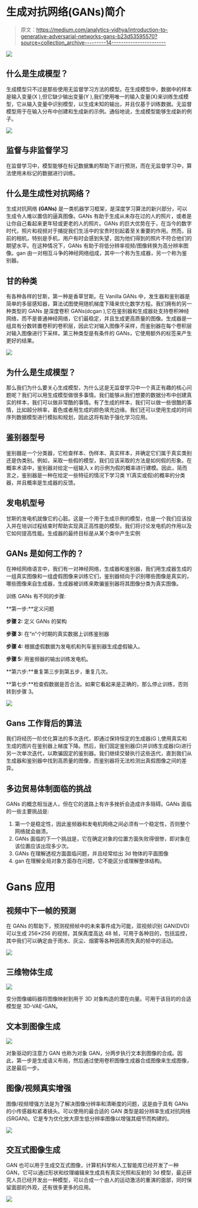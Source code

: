 # 生成对抗网络(GANs)简介

> 原文：<https://medium.com/analytics-vidhya/introduction-to-generative-adversarial-networks-gans-b23d53595570?source=collection_archive---------14----------------------->

![](img/3ab93e1bfb9bf498f0308f057793be7c.png)

## **什么是生成模型？**

生成模型只不过是那些使用无监督学习方法的模型。在生成模型中，数据中的样本是输入变量(X ),但它缺少输出变量(Y ),我们使用唯一的输入变量(X)来训练生成模型，它从输入变量中识别模型，以生成未知的输出，并且仅基于训练数据。无监督模型用于在输入分布中创建和生成新的示例。通俗地说，生成模型能够生成新的例子。

![](img/53304ec8802c82a345b2742e9f7b3755.png)

## **监督与非监督学习**

在监督学习中，模型能够在标记数据集的帮助下进行预测，而在无监督学习中，算法使用未标记的数据进行训练。

## 什么是生成性对抗网络？

生成对抗网络 **(GANs)** 是一类机器学习框架，是深度学习算法的新兴部分，可以生成令人难以置信的逼真图像。GANs 有助于生成从未存在过的人的照片，或者是让你自己看起来更年轻或更老的人的照片。GANs 的巨大优势在于，在当今的数字时代，照片和视频对于捕捉我们生活中的宝贵时刻起着至关重要的作用。然而，目前的相机，特别是手机，用户有时会感到失望，因为他们得到的照片不符合他们的期望水平。在这种情况下，GANs 有助于将低分辨率视频/图像转换为高分辨率图像。gan 由一对相互斗争的神经网络组成，其中一个称为生成器，另一个称为鉴别器。

## **甘的种类**

有各种各样的甘斯，第一种是香草甘斯。在 Vanilla GANs 中，发生器和鉴别器是简单的多层感知器，算法试图使用随机梯度下降来优化数学方程。我们拥有的另一种类型的 GANs 是深度卷积 GANs(dcgan ),它在鉴别器和生成器处支持卷积神经网络，而不是普通神经网络，它们最稳定，并且生成更高质量的图像。生成器是一组具有分数转置卷积的卷积层，因此它对输入图像不采样，而鉴别器在每个卷积层对输入图像进行下采样。第三种类型是有条件的 GANs，它使用额外的标签来产生更好的结果。

![](img/1ab46a837030bbe86ed0e1e374c7a255.png)

## 为什么是生成模型？

那么我们为什么要关心生成模型，为什么这是无监督学习中一个真正有趣的核心问题呢？我们可以用生成模型做很多事情。我们能够从我们想要的数据分布中创建真实的样本，我们可以做非常酷的事情。有了生成的样本，我们可以做一些很酷的事情，比如超分辨率，着色或者用生成的颜色填充边缘。我们还可以使用生成的时间序列数据模型进行模拟和规划，因此这将有助于强化学习应用。

## **鉴别器型号**

鉴别器是一个分类器，它检查样本、伪样本、真实样本，并确定它们属于真实类别还是伪类别。例如，采取一些假的模型，我们应该采取的方法是如何假的形象。在概率术语中，鉴别器对给定一组输入 x 的示例为假的概率进行建模。因此，简而言之，鉴别器是一种在给定一些特征的情况下学习类 Y(真实或假)的概率的分类器，并且概率是生成器的反馈。

## **发电机型号**

甘斯的发电机就像它的心脏。这是一个用于生成示例的模型，也是一个我们应该投入并在培训过程结束时帮助实现真正高性能的模型。我们将讨论发电机的作用以及它如何提高性能。生成器的最终目标是从某个类中产生实例

## GANs 是如何工作的？

在神经网络语言中，我们有一对神经网络，生成器和鉴别器，我们用生成器生成的一组真实图像和一组虚假图像来训练它们，鉴别器倾向于识别哪些图像是真实的，哪些图像来自生成器，生成器被训练来欺骗鉴别器将其图像分类为真实图像。

训练 GANs 有不同的步骤:

**第一步:**定义问题

**步骤 2:** 定义 GANs 的架构

**步骤 3:** 在“n”个时期的真实数据上训练鉴别器

**步骤 4:** 根据虚假数据为发电机和列车鉴别器生成虚假输入。

**步骤 5:** 用鉴频器的输出训练发电机。

**第六步:**重复第三步到第五步，重复几次。

**第七步:**检查假数据是否合法。如果它看起来是正确的，那么停止训练，否则转到步骤 3。

![](img/5183d5888feff7a5bfff23ca6172356e.png)

## **Gans 工作背后的算法**

我们将经历一阶优化算法的多次迭代，即通过保持恒定的生成器(G ),使用真实和生成的图片在鉴别器上梯度下降。然后，我们固定鉴别器(D)并训练生成器(G)进行另一次单次迭代，以欺骗固定的鉴别器。我们继续交替执行这些迭代，直到我们从生成器和鉴别器中找到高质量的图像，而鉴别器将无法检测出真假图像之间的差异。

## 多边贸易体制面临的挑战

GANs 的概念相当迷人，但在它的道路上有许多挫折会造成许多阻碍。GANs 面临的一些主要挑战是:

1.  第一个是稳定性，因此鉴频器和发电机网络之间必须有一个稳定性，否则整个网络就会崩溃。
2.  GANs 面临的下一个挑战是，它在确定对象的位置方面失败得很惨，即对象在该位置应该出现多少次。
3.  GANs 在理解透视方面面临问题，并且经常给出 3d 物体的平面图像
4.  gan 在理解全局对象方面存在问题，它不能区分或理解整体结构。

# **Gans 应用**

## 视频中下一帧的预测

在 GANs 的帮助下，预测视频帧中的未来事件成为可能，双视频识别 GAN(DVD)可以生成 256×256 的视频，其保真度高达 48 帧，可用于各种目的，包括监控，其中我们可以确定由于雨水、灰尘、烟雾等各种因素而失真的帧中的活动。

![](img/63e64c7a38417f4a832356570828a666.png)

## **三维物体生成**

![](img/064bb93860db709d0052e0329ed6f944.png)

变分图像编码器将图像映射到用于 3D 对象构造的潜在向量。可用于该目的的合适模型是 3D-VAE-GAN。

## **文本到图像生成**

![](img/3ecb2445a2a634e654a574ee3d1062af.png)

对象驱动的注意力 GAN 也称为对象 GAN，分两步执行文本到图像的合成。因此，第一步是生成语义布局，然后通过使用卷积图像生成器合成图像来生成图像，这是最后一步。

## 图像/视频真实增强

图像/视频增强方法是为了解决图像分辨率和清晰度的问题，这是由于具有 GANs 的小传感器和紧凑镜头。可以使用的最合适的 GAN 类型是超分辨率生成对抗网络(SRGAN)。它是专为优化放大原生低分辨率图像以增强其细节而构建的。

![](img/d14ee325613e6b11398ac4ee88ab2b7e.png)

## **交互式图像生成**

GAN 也可以用于生成交互式图像，计算机科学和人工智能库已经开发了一种 GAN，它可以通过形状和纹理编辑来生成具有真实光照和反射的 3d 模型，最近研究人员已经开发出一种模型，可以合成一个由人的运动激活的重演的面部，同时保留面部的外观，还有很多更多的应用。

![](img/242d6df5b9cc79905a8f37a373c7a20d.png)